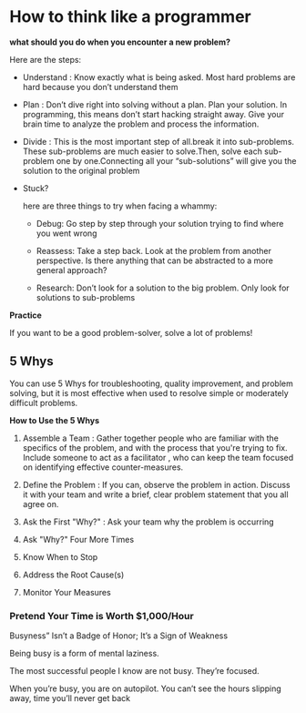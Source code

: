 # How to think like a programmer


**what should you do when you encounter a new problem?**

Here are the steps:

* Understand : Know exactly what is being asked. Most hard problems are hard because you don’t understand them

*  Plan : Don’t dive right into solving without a plan. Plan your solution. In programming, this means don’t start hacking straight away. Give your brain time to analyze the problem and process the information.

*  Divide : This is the most important step of all.break it into sub-problems. These sub-problems are much easier to solve.Then, solve each sub-problem one by one.Connecting all your “sub-solutions” will give you the solution to the original problem

* Stuck?  

  here are three things to try when facing a whammy:

   * Debug: Go step by step through your solution trying to find where you went wrong

   * Reassess: Take a step back. Look at the problem from another perspective. Is there anything that can be abstracted to a more general approach?

   * Research: Don’t look for a solution to the big problem. Only look for solutions to sub-problems

   
**Practice**

 If you want to be a good problem-solver, solve a lot of problems!   


## 5 Whys

You can use 5 Whys for troubleshooting, quality improvement, and problem solving, but it is most effective when used to resolve simple or moderately difficult problems.

**How to Use the 5 Whys**

1. Assemble a Team  :  Gather together people who are familiar with the specifics of the problem, and with the process that you're trying to fix. Include someone to act as a facilitator , who can keep the team focused on identifying effective counter-measures.

2. Define the Problem : If you can, observe the problem in action. Discuss it with your team and write a brief, clear problem statement that you all agree on.

3. Ask the First "Why?" : Ask your team why the problem is occurring

4. Ask "Why?" Four More Times

5. Know When to Stop

6. Address the Root Cause(s)

7. Monitor Your Measures

### Pretend Your Time is Worth $1,000/Hour

Busyness” Isn’t a Badge of Honor; It’s a Sign of Weakness

Being busy is a form of mental laziness.

The most successful people I know are not busy. They’re focused.

When you’re busy, you are on autopilot. You can’t see the hours slipping away, time you’ll never get back








